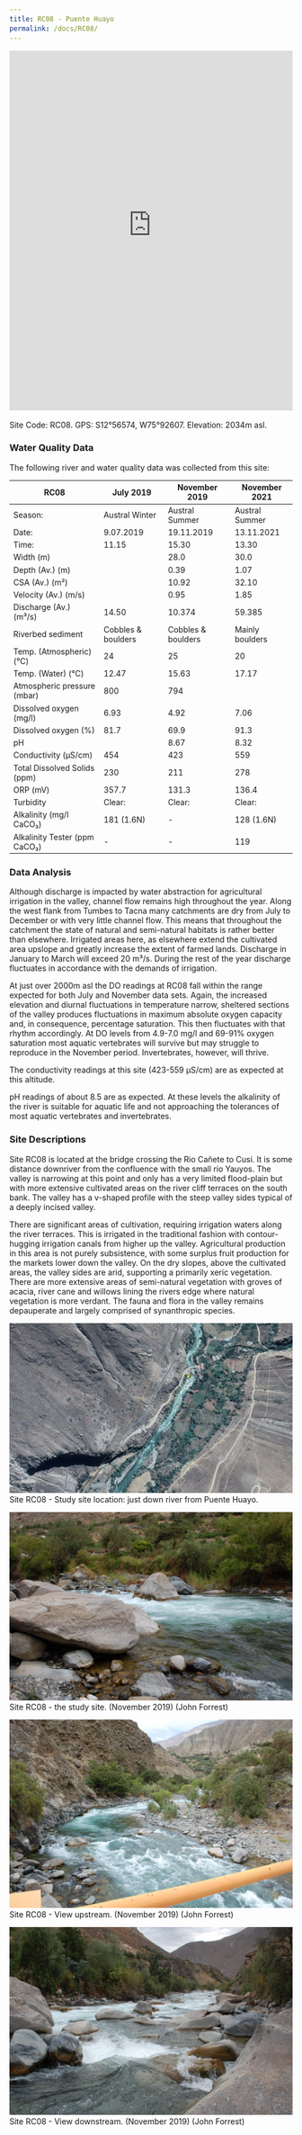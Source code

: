 ```yaml
---
title: RC08 - Puente Huayo
permalink: /docs/RC08/
---
```


<iframe width="100%" height="640" allowfullscreen style="border-style:none;" src="https://cavep-undc-hosting.netlify.com/sites/RC08/app-files/"></iframe>


Site Code: RC08.  GPS: S12°56574, W75°92607. Elevation:
2034m asl.


### Water Quality Data

The following river and water quality data was collected from this site:

|     RC08                             |     July 2019             |     November 2019         |     November 2021      |
|--------------------------------------|---------------------------|---------------------------|------------------------|
|     Season:                          |     Austral Winter        |     Austral Summer        |     Austral Summer     |
|     Date:                            |     9.07.2019             |     19.11.2019            |     13.11.2021         |
|     Time:                            |     11.15                 |     15.30                 |     13.30              |
|     Width (m)                        |                           |     28.0                  |     30.0               |
|     Depth (Av.) (m)                  |                           |     0.39                  |     1.07               |
|     CSA (Av.) (m²)                   |                           |     10.92                 |     32.10              |
|     Velocity (Av.) (m/s)             |                           |     0.95                  |     1.85               |
|     Discharge (Av.) (m³/s)           |     14.50                 |     10.374                |     59.385             |
|     Riverbed sediment                |     Cobbles & boulders    |     Cobbles & boulders    |     Mainly boulders    |
|     Temp. (Atmospheric) (°C)         |     24                    |     25                    |     20                 |
|     Temp. (Water) (°C)               |     12.47                 |     15.63                 |     17.17              |
|     Atmospheric pressure (mbar)      |     800                   |     794                   |                        |
|     Dissolved oxygen (mg/l)          |     6.93                  |     4.92                  |     7.06               |
|     Dissolved oxygen (%)             |     81.7                  |     69.9                  |     91.3               |
|     pH                               |                           |     8.67                  |     8.32               |
|     Conductivity (µS/cm)             |     454                   |     423                   |     559                |
|     Total Dissolved Solids (ppm)     |     230                   |     211                   |     278                |
|     ORP (mV)                         |     357.7                 |     131.3                 |     136.4              |
|     Turbidity                        |     Clear:                |     Clear:                |     Clear:             |
|     Alkalinity (mg/l CaCO₃)          |     181 (1.6N)            |     -                     |     128 (1.6N)         |
|     Alkalinity Tester (ppm CaCO₃)    |     -                     |     -                     |     119                |


### Data Analysis
Although discharge is impacted by water abstraction for agricultural irrigation in the valley, channel flow remains high throughout the year. Along the west flank from Tumbes to Tacna many catchments are dry from July to December or with very little channel flow. This means that throughout the catchment the state of natural and semi-natural habitats is rather better than elsewhere. Irrigated areas here, as elsewhere extend the cultivated area upslope and greatly increase the extent of farmed lands. Discharge in January to March will exceed 20 m³/s. During the rest of the year discharge fluctuates in accordance with the demands of irrigation.

At just over 2000m asl the DO readings at RC08 fall within the range expected for both July and November data sets. Again, the increased elevation and diurnal fluctuations in temperature narrow, sheltered sections of the valley produces fluctuations in maximum absolute oxygen capacity and, in consequence, percentage saturation. This then fluctuates with that rhythm accordingly. At DO levels from 4.9-7.0 mg/l and 69-91% oxygen saturation most aquatic vertebrates will survive but may struggle to reproduce in the November period. Invertebrates, however, will thrive. 

The conductivity readings at this site (423-559 µS/cm) are as expected at this altitude. 

pH readings of about 8.5 are as expected. At these levels the alkalinity of the river is suitable for aquatic life and not approaching the tolerances of most aquatic vertebrates and invertebrates.


### Site Descriptions
Site RC08 is located at the bridge crossing the Rio Cañete to Cusi. It is some distance downriver from the confluence with the small rio Yauyos. The valley is narrowing at this point and only has a very limited flood-plain but with more extensive cultivated areas on the river cliff terraces on the south bank. The valley has a v-shaped profile with the steep valley sides typical of a deeply incised valley. 
  
There are significant areas of cultivation, requiring irrigation waters along the river terraces. This is irrigated in the traditional fashion with contour-hugging irrigation canals from higher up the valley. Agricultural production in this area is not purely subsistence, with some surplus fruit production for the markets lower down the valley. On the dry slopes, above the cultivated areas, the valley sides are arid, supporting a primarily xeric vegetation. There are more extensive areas of semi-natural vegetation with groves of acacia, river cane and willows lining the rivers edge where natural vegetation is more verdant. The fauna and flora in the valley remains depauperate and largely comprised of synanthropic species.


![RC08 View upstream](/assets/SiteDescriptions/RC08/RC08PuenteHuayo.jpg)
Site RC08 - Study site location: just down river from Puente Huayo. 


![Site RC08 - the study site. (John Forrest)](/assets/SiteDescriptions/RC08/RC08Studysite.JPG)
Site RC08 - the study site.  (November 2019) (John Forrest)


![RC11 View upstream](/assets/SiteDescriptions/RC08/RC08Viewupstream.JPG)
Site RC08 - View upstream.  (November 2019) (John Forrest)


![RC08 View downstream](/assets/SiteDescriptions/RC08/RC08Viewdownstream.JPG)
Site RC08 - View downstream.  (November 2019) (John Forrest)
